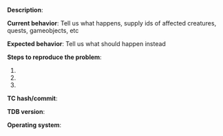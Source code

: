 **Description**:

**Current behavior**: Tell us what happens, supply ids of affected creatures, quests, gameobjects, etc

**Expected behavior**: Tell us what should happen instead

**Steps to reproduce the problem**:

1. 
2. 
3. 

**TC hash/commit**:  

**TDB version**:  

**Operating system**:  


[//]: # (This template is for problem reports, for other type of reports edit it accordingly)
[//]: # (If this is a crash report, include the crashlog with https://gist.github.com/)
